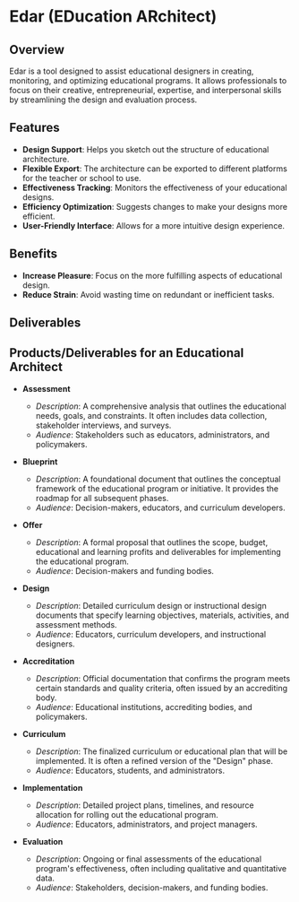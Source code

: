 # Edar (EDucation ARchitect)

## Overview

Edar is a tool designed to assist educational designers in creating, monitoring, and optimizing educational programs. It allows professionals to focus on their creative, entrepreneurial, expertise, and interpersonal skills by streamlining the design and evaluation process.

## Features

- **Design Support**: Helps you sketch out the structure of educational architecture.
- **Flexible Export**: The architecture can be exported to different platforms for the teacher or school to use.
- **Effectiveness Tracking**: Monitors the effectiveness of your educational designs.
- **Efficiency Optimization**: Suggests changes to make your designs more efficient.
- **User-Friendly Interface**: Allows for a more intuitive design experience.

## Benefits

- **Increase Pleasure**: Focus on the more fulfilling aspects of educational design.
- **Reduce Strain**: Avoid wasting time on redundant or inefficient tasks.

## Deliverables 

## Products/Deliverables for an Educational Architect

- **Assessment**
  - *Description*: A comprehensive analysis that outlines the educational needs, goals, and constraints. It often includes data collection, stakeholder interviews, and surveys.
  - *Audience*: Stakeholders such as educators, administrators, and policymakers.

- **Blueprint**
  - *Description*: A foundational document that outlines the conceptual framework of the educational program or initiative. It provides the roadmap for all subsequent phases.
  - *Audience*: Decision-makers, educators, and curriculum developers.

- **Offer**
  - *Description*: A formal proposal that outlines the scope, budget, educational and learning profits and deliverables for implementing the educational program.
  - *Audience*: Decision-makers and funding bodies.

- **Design**
  - *Description*: Detailed curriculum design or instructional design documents that specify learning objectives, materials, activities, and assessment methods.
  - *Audience*: Educators, curriculum developers, and instructional designers.

- **Accreditation**
  - *Description*: Official documentation that confirms the program meets certain standards and quality criteria, often issued by an accrediting body.
  - *Audience*: Educational institutions, accrediting bodies, and policymakers.

- **Curriculum**
  - *Description*: The finalized curriculum or educational plan that will be implemented. It is often a refined version of the "Design" phase.
  - *Audience*: Educators, students, and administrators.

- **Implementation**
  - *Description*: Detailed project plans, timelines, and resource allocation for rolling out the educational program.
  - *Audience*: Educators, administrators, and project managers.

- **Evaluation**
  - *Description*: Ongoing or final assessments of the educational program's effectiveness, often including qualitative and quantitative data.
  - *Audience*: Stakeholders, decision-makers, and funding bodies.
